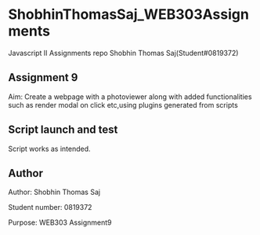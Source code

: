 # ShobhinThomasSaj_WEB303Assignments
Javascript II Assignments repo Shobhin Thomas Saj(Student#0819372)

## Assignment 9
Aim: Create a webpage with a photoviewer along with added functionalities such as render modal on click etc,using plugins generated from scripts
## Script launch and test
Script works as intended.

## Author

Author: Shobhin Thomas Saj

Student number: 0819372

Purpose: WEB303 Assignment9

